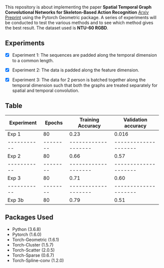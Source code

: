 This repository is about implementing the paper **Spatial Temporal Graph Convolutional Networks for Skeleton-Based Action Recognition** [Arxiv Preprint](https://arxiv.org/abs/1801.07455) using the Pytorch Geometric package. 
A series of experiments will be conducted to test the various methods and to see which method gives the best result. The dataset used is **NTU-60 RGBD**. 

## Experiments 
- [x] Experiment 1: The sequences are padded along the temporal dimension to a common length.
- [x] Experiment 2: The data is padded along the feature dimension.
- [x] Experiment 3: The data for 2 person is batched together along the temporal dimension such that both the graphs are treated separately for spatial and temporal convolution.


## Table

Experiment |Epochs  | Training Accuracy | Validation accuracy
-----------|--------|-------------------|--------------------
Exp 1      | 80     |     0.23          |  0.016
-----------|--------|-------------------|--------------------
Exp 2      | 80     |     0.66          |  0.57
-----------|--------|-------------------|--------------------
Exp 3      | 80     |     0.71          |  0.60
-----------|--------|-------------------|--------------------
Exp 3b     | 80     |     0.79          |  0.51 

## Packages Used
+ Python (3.6.8)
+ Pytorch (1.6.0)
+ Torch-Geometric (1.6.1)
+ Torch-Cluster (1.5.7)
+ Torch-Scatter (2.0.5)
+ Torch-Sparse (0.6.7)
+ Torch-Spline-conv (1.2.0)
 
